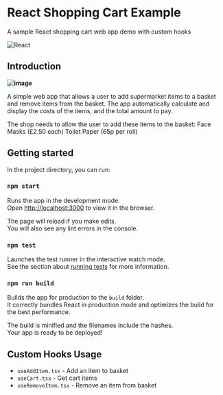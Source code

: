 # React Shopping Cart Example

A sample React shopping cart web app demo with custom hooks


![React](https://img.shields.io/badge/react-%2320232a.svg?style=for-the-badge&logo=react&logoColor=%2361DAFB)

## Introduction

**![image](https://user-images.githubusercontent.com/19681625/172130328-dfac46a0-e71a-4fa6-a518-d3255cd44281.png)**

A simple web app that allows a user to add supermarket items to a basket and remove items from the basket.
The app automatically calculate and display the costs of the items, and the total amount to pay.

The shop needs to allow the user to add these items to the basket:
Face Masks (£2.50 each)
Toilet Paper (65p per roll)

## Getting started

In the project directory, you can run:

### `npm start`

Runs the app in the development mode.\
Open [http://localhost:3000](http://localhost:3000) to view it in the browser.

The page will reload if you make edits.\
You will also see any lint errors in the console.

### `npm test`

Launches the test runner in the interactive watch mode.\
See the section about [running tests](https://facebook.github.io/create-react-app/docs/running-tests) for more information.

### `npm run build`

Builds the app for production to the `build` folder.\
It correctly bundles React in production mode and optimizes the build for the best performance.

The build is minified and the filenames include the hashes.\
Your app is ready to be deployed!

## Custom Hooks Usage

- `useAddItem.tsx` - Add an item to basket
- `useCart.tsx` - Get cart items
- `useRemoveItem.tsx` - Remove an item from basket
